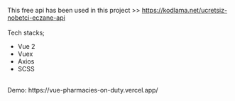 This free api has been used in this project >> https://kodlama.net/ucretsiz-nobetci-eczane-api 
<br>
<br>
Tech stacks;
* Vue 2
* Vuex
* Axios
* SCSS
<br>
Demo: https://vue-pharmacies-on-duty.vercel.app/
